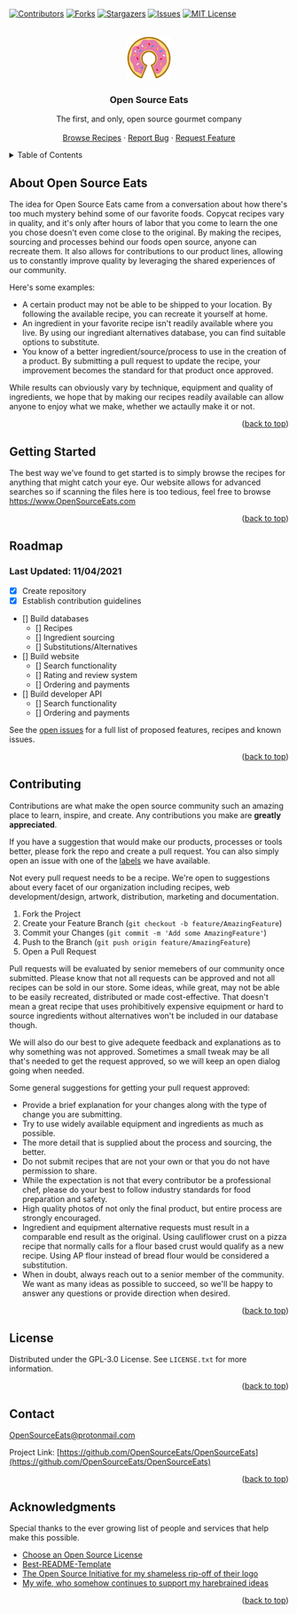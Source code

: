 <div id="top"></div>

<!-- PROJECT SHIELDS -->
[![Contributors][contributors-shield]][contributors-url]
[![Forks][forks-shield]][forks-url]
[![Stargazers][stars-shield]][stars-url]
[![Issues][issues-shield]][issues-url]
[![MIT License][license-shield]][license-url]



<!-- PROJECT LOGO -->
<br />
<div align="center">
  <a href="https://github.com/OpenSourceEats/OpenSourceEats/">
    <img src="Logos/OpenSourceEats.png" alt="Open Source Eats Logo" width="80" height="80">
  </a>

  <h3 align="center">Open Source Eats</h3>

  <p align="center">
    The first, and only, open source gourmet company 
    <br />
    <br />
    <a href="https://github.com/OpenSourceEats/OpenSourceEats/Recipes">Browse Recipes</a>
    ·
    <a href="https://github.com/OpenSourceEats/OpenSourceEats/issues">Report Bug</a>
    ·
    <a href="https://github.com/OpenSourceEats/OpenSourceEats/issues">Request Feature</a>
  </p>
</div>



<!-- TABLE OF CONTENTS -->
<details>
  <summary>Table of Contents</summary>
  <ol>
    <li>
      <a href="#about-open-source-eats">About Open Source Eats</a>
    </li>
    <li>
      <a href="#getting-started">Getting Started</a>
    </li>
    <li><a href="#roadmap">Roadmap</a></li>
    <li><a href="#contributing">Contributing</a></li>
    <li><a href="#license">License</a></li>
    <li><a href="#contact">Contact</a></li>
    <li><a href="#acknowledgments">Acknowledgments</a></li>
  </ol>
</details>



<!-- ABOUT THE PROJECT -->
## About Open Source Eats

The idea for Open Source Eats came from a conversation about how there's too much mystery behind some of our favorite foods. Copycat recipes vary in quality, and it's only after hours of labor that you come to learn the one you chose doesn't even come close to the original. By making the recipes, sourcing and processes behind our foods open source, anyone can recreate them. It also allows for contributions to our product lines, allowing us to constantly improve quality by leveraging the shared experiences of our community.


Here's some examples:
* A certain product may not be able to be shipped to your location. By following the available recipe, you can recreate it yourself at home.
* An ingredient in your favorite recipe isn't readily available where you live. By using our ingrediant alternatives database, you can find suitable options to substitute.
* You know of a better ingredient/source/process to use in the creation of a product. By submitting a pull request to update the recipe, your improvement becomes the standard for that product once approved.

While results can obviously vary by technique, equipment and quality of ingredients, we hope that by making our recipes readily available can allow anyone to enjoy what we make, whether we actaully make it or not. 

<p align="right">(<a href="#top">back to top</a>)</p>


<!-- GETTING STARTED -->
## Getting Started

The best way we've found to get started is to simply browse the recipes for anything that might catch your eye. Our website allows for advanced searches so if scanning the files here is too tedious, feel free to browse <a href="https://www.OpenSourceEats.com" target="_blank">https://www.OpenSourceEats.com</a>

<p align="right">(<a href="#top">back to top</a>)</p>


<!-- ROADMAP -->
## Roadmap
### Last Updated: 11/04/2021

- [x] Create repository
- [x] Establish contribution guidelines
- [] Build databases
    - [] Recipes
    - [] Ingredient sourcing
    - [] Substitutions/Alternatives
- [] Build website
    - [] Search functionality
    - [] Rating and review system
    - [] Ordering and payments
- [] Build developer API
    - [] Search functionality
    - [] Ordering and payments

See the [open issues](https://github.com/OpenSourceEats/OpenSourceEats/issues) for a full list of proposed features, recipes and known issues.

<p align="right">(<a href="#top">back to top</a>)</p>



<!-- CONTRIBUTING -->
## Contributing

Contributions are what make the open source community such an amazing place to learn, inspire, and create. Any contributions you make are **greatly appreciated**.

If you have a suggestion that would make our products, processes or tools better, please fork the repo and create a pull request. You can also simply open an issue with one of the <a href="https://github.com/OpenSourceEats/OpenSourceEats/labels" target="_blank">labels</a> we have available.

Not every pull request needs to be a recipe. We're open to suggestions about every facet of our organization including recipes, web development/design, artwork, distribution, marketing and documentation. 

1. Fork the Project
2. Create your Feature Branch (`git checkout -b feature/AmazingFeature`)
3. Commit your Changes (`git commit -m 'Add some AmazingFeature'`)
4. Push to the Branch (`git push origin feature/AmazingFeature`)
5. Open a Pull Request

Pull requests will be evaluated by senior memebers of our community once submitted. Please know that not all requests can be approved and not all recipes can be sold in our store. Some ideas, while great, may not be able to be easily recreated, distributed or made cost-effective. That doesn't mean a great recipe that uses prohibitively expensive equipment or hard to source ingredients without alternatives won't be included in our database though.

We will also do our best to give adequete feedback and explanations as to why something was not approved. Sometimes a small tweak may be all that's needed to get the request approved, so we will keep an open dialog going when needed.

Some general suggestions for getting your pull request approved:

* Provide a brief explanation for your changes along with the type of change you are submitting.
* Try to use widely available equipment and ingredients as much as possible.
* The more detail that is supplied about the process and sourcing, the better.
* Do not submit recipes that are not your own or that you do not have permission to share.
* While the expectation is not that every contributor be a professional chef, please do your best to follow industry standards for food preparation and safety.
* High quality photos of not only the final product, but entire process are strongly encouraged.
* Ingredient and equipment alternative requests must result in a comparable end result as the original. Using cauliflower crust on a pizza recipe that normally calls for a flour based crust would qualify as a new recipe. Using AP flour instead of bread flour would be considered a substitution.
* When in doubt, always reach out to a senior member of the community. We want as many ideas as possible to succeed, so we'll be happy to answer any questions or provide direction when desired.

<p align="right">(<a href="#top">back to top</a>)</p>



<!-- LICENSE -->
## License

Distributed under the GPL-3.0 License. See `LICENSE.txt` for more information.

<p align="right">(<a href="#top">back to top</a>)</p>



<!-- CONTACT -->
## Contact

OpenSourceEats@protonmail.com

Project Link: [https://github.com/OpenSourceEats/OpenSourceEats](https://github.com/OpenSourceEats/OpenSourceEats)

<p align="right">(<a href="#top">back to top</a>)</p>



<!-- ACKNOWLEDGMENTS -->
## Acknowledgments

Special thanks to the ever growing list of people and services that help make this possible.

* [Choose an Open Source License](https://choosealicense.com)
* [Best-README-Template](https://github.com/othneildrew/Best-README-Template)
* [The Open Source Initiative for my shameless rip-off of their logo](https://opensource.org/)
* [My wife, who somehow continues to support my harebrained ideas](https://giphy.com/gifs/wife-borat-my-t6cn3lRhDZtBjdAjKN)

<p align="right">(<a href="#top">back to top</a>)</p>



<!-- MARKDOWN LINKS & IMAGES -->
<!-- https://www.markdownguide.org/basic-syntax/#reference-style-links -->
[contributors-shield]: https://img.shields.io/github/contributors/OpenSourceEats/OpenSourceEats.svg?style=for-the-badge
[contributors-url]: https://github.com/OpenSourceEats/OpenSourceEats/graphs/contributors
[forks-shield]: https://img.shields.io/github/forks/OpenSourceEats/OpenSourceEats.svg?style=for-the-badge
[forks-url]: https://github.com/OpenSourceEats/OpenSourceEats/network/members
[stars-shield]: https://img.shields.io/github/stars/OpenSourceEats/OpenSourceEats.svg?style=for-the-badge
[stars-url]: https://github.com/OpenSourceEats/OpenSourceEats/stargazers
[issues-shield]: https://img.shields.io/github/issues/OpenSourceEats/OpenSourceEats.svg?style=for-the-badge
[issues-url]: https://github.com/OpenSourceEats/OpenSourceEats/issues
[license-shield]: https://img.shields.io/github/license/OpenSourceEats/OpenSourceEats.svg?style=for-the-badge
[license-url]: https://github.com/OpenSourceEats/OpenSourceEats/blob/master/LICENSE.txt